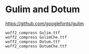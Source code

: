 # Gulim and Dotum

https://github.com/googlefonts/gulim

```shell
woff2_compress Gulim.ttf
woff2_compress GulimChe.ttf
woff2_compress Dotum.ttf
woff2_compress DotumChe.ttf
```
